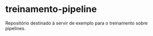 # treinamento-pipeline
Repositório destinado à servir de exemplo para o treinamento sobre pipelines.
